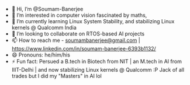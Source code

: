 - 👋 Hi, I’m @Soumam-Banerjee
- 👀 I’m interested in computer vision fascinated by maths, 
- 🌱 I’m currently learning Linux System Stability, and stabilizing Linux kernels @ Qualcomm India
- 💞️ I’m looking to collaborate on RTOS-based AI projects
- 📫 How to reach me - soumambanerjee@gmail.com | https://www.linkedin.com/in/soumam-banerjee-6393b1132/
- 😄 Pronouns: he/him/his
- ⚡ Fun fact: Persued a B.tech in Biotech from NIT | an M.tech in AI from IIIT-Delhi | and now stabilizing Linux kernels @ Qualcomm  :P  Jack of all trades but I did my "Masters" in AI lol

<!---
Soumam-Banerjee/Soumam-Banerjee is a ✨ special ✨ repository because its `README.md` (this file) appears on your GitHub profile.
You can click the Preview link to take a look at your changes.
--->
